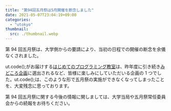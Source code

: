 ```yaml
---
title: "第94回五月祭は5月開催を断念しました"
date: 2021-05-07T23:04:19+09:00
categories:
  - "utokyo"
thumbnail:
  src: ./thumbnail.webp
---
```


第 94 回五月祭は、大学側からの要請により、当初の日程での開催の断念を余儀なくされました。

ut.code();がお届けする[はじめてのプログラミング教室](https://gogatsusai.jp/94/visitor/kikaku/481)は、昨年度に引き続き[みどころ企画](https://gogatsusai.jp/94/visitor/recommend)に選出されるなど、皆様に楽しみにしていただいる企画の 1 つでした。ut.code();は、このような形で五月祭の実施ができなくなってしまったことを、大変残念に思っております。

第 94 回五月祭に関する今後の情報に関しましては、大学当局や五月祭常任委員会からの続報をお待ちください。
